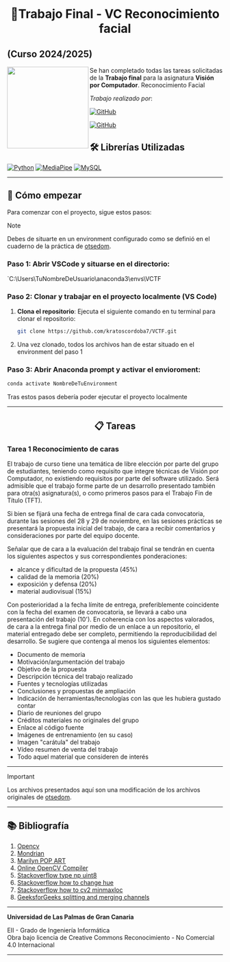 <h1 align="center">🤖Trabajo Final - VC Reconocimiento facial</h1>

## (Curso 2024/2025)

<img align="left" width="190" height="190" src="https://github.com/user-attachments/assets/fb65e60c-32c1-49b5-8bd1-c8a8e36d95ae"></a>
Se han completado todas las tareas solicitadas de la **Trabajo final** para la asignatura **Visión por Computador**.  Reconocimiento Facial

*Trabajo realizado por*:

[![GitHub](https://img.shields.io/badge/GitHub-Heliot%20J.%20Segura%20Gonzalez-darkred?style=flat-square&logo=github)](https://github.com/kratoscordoba7)

[![GitHub](https://img.shields.io/badge/GitHub-Alejandro%20David%20Arzola%20Saavedra%20-darkyellow?style=flat-square&logo=github)](https://github.com/AlejandroDavidArzolaSaavedra)

## 🛠️ Librerías Utilizadas

[![Python](https://img.shields.io/badge/Python-%2314354C?style=for-the-badge&logo=python&logoColor=white)](Link_To_Your_Python_Page)
[![MediaPipe](https://img.shields.io/badge/MediaPipe-%230052CC?style=for-the-badge&logo=mediapipe)](Link_To_Your_MediaPipe_Page)
[![MySQL](https://img.shields.io/badge/MySQL-%234479A1?style=for-the-badge&logo=mysql&logoColor=white)](Link_To_Your_MySQL_Page)



---
## 🚀 Cómo empezar

Para comenzar con el proyecto, sigue estos pasos:

> [!NOTE]  
> Debes de situarte en un environment configurado como se definió en el cuaderno de la práctica de [otsedom](https://github.com/otsedom/otsedom.github.io/blob/main/VC/P1/README.md#111-comandos-basicos-de-anaconda).

### Paso 1: Abrir VSCode y situarse en el directorio:
   
   `C:\Users\TuNombreDeUsuario\anaconda3\envs\VCTF
   
### Paso 2: Clonar y trabajar en el proyecto localmente (VS Code)
1. **Clona el repositorio**: Ejecuta el siguiente comando en tu terminal para clonar el repositorio:
   ```bash
   git clone https://github.com/kratoscordoba7/VCTF.git
   ```
2. Una vez clonado, todos los archivos han de estar situado en el environment del paso 1

### Paso 3: Abrir Anaconda prompt y activar el envioroment:
   ```bash
   conda activate NombreDeTuEnvironment
   ```
Tras estos pasos debería poder ejecutar el proyecto localmente

---

<h2 align="center">📋 Tareas</h2>

### Tarea 1 Reconocimiento de caras

El trabajo de curso tiene una temática de libre elección por parte del grupo de estudiantes, teniendo como requisito que integre técnicas de Visión por Computador, no existiendo requisitos por parte del software utilizado. Será admisible que el trabajo forme parte de un desarrollo presentado también para otra(s) asignatura(s), o como primeros pasos para el Trabajo Fin de Título (TFT). 

Si bien se fijará una fecha de entrega final de cara cada convocatoria, durante las sesiones del 28 y 29 de noviembre, en las sesiones prácticas se presentará la propuesta inicial del trabajo, de cara a recibir comentarios y consideraciones por parte del equipo docente.

Señalar que de cara a la evaluación del trabajo final se tendrán en cuenta los siguientes aspectos y sus correspondientes ponderaciones:

- alcance y dificultad de la propuesta (45%)
- calidad de la memoria (20%)
- exposición y defensa (20%)
- material audiovisual (15%)

Con posterioridad a la fecha límite de entrega, preferiblemente coincidente con la fecha del examen de convocatoria, se llevará a cabo una presentación del trabajo (10'). En coherencia con los aspectos valorados, de cara a la entrega final por medio de un enlace a un repositorio, el material entregado debe ser completo, permitiendo la reproducibilidad del desarrollo. Se sugiere que contenga al menos los siguientes elementos:

- Documento de memoria
- Motivación/argumentación del trabajo
- Objetivo de la propuesta
- Descripción técnica del trabajo realizado
- Fuentes y tecnologías utilizadas
- Conclusiones y propuestas de ampliación
- Indicación de herramientas/tecnologías con las que les hubiera gustado contar
- Diario de reuniones del grupo
- Créditos materiales no originales del grupo
- Enlace al código fuente
- Imágenes de entrenamiento (en su caso)
- Imagen "carátula" del trabajo
- Vídeo resumen de venta del trabajo
- Todo aquel material que consideren de interés

---

> [!IMPORTANT]  
> Los archivos presentados aquí son una modificación de los archivos originales de [otsedom](https://github.com/otsedom/otsedom.github.io/tree/main/VC).



---

## 📚 Bibliografía

1. [Opencv](https://docs.opencv.org/4.x/dc/da5/tutorial_py_drawing_functions.html)
2. [Mondrian](https://www3.gobiernodecanarias.org/medusa/ecoescuela/sa/2017/04/17/descubriendo-a-mondrian/)
3. [Marilyn POP ART](https://temasycomentariosartepaeg.blogspot.com/p/autor-andy-warhol-1928-1987-titulo.html)
4. [Online OpenCV Compiler](https://python-fiddle.com/examples/opencv)
5. [Stackoverflow type np uint8](https://stackoverflow.com/questions/64314899/how-does-numpy-astypenp-uint8-convert-a-float-array-1-2997805-became-255)
6. [Stackoverflow how to change hue](https://stackoverflow.com/questions/67448555/python-opencv-how-to-change-hue-in-hsv-channels)
7. [Stackoverflow how to cv2 minmaxloc](https://stackoverflow.com/questions/53292170/how-to-use-the-cv2-minmaxloc-in-template-matching)
8. [GeeksforGeeks splitting and merging channels](https://www.geeksforgeeks.org/splitting-and-merging-channels-with-python-opencv/)

---

**Universidad de Las Palmas de Gran Canaria**  

EII - Grado de Ingeniería Informática  
Obra bajo licencia de Creative Commons Reconocimiento - No Comercial 4.0 Internacional

---
